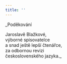```yaml
---
title: ''
---
```


_Poděkování  
  
Jaroslavě Blažkové,  
výborné spisovatelce  
a snad ještě lepší čtenářce,  
za odbornou revizi  
československého jazyka._

